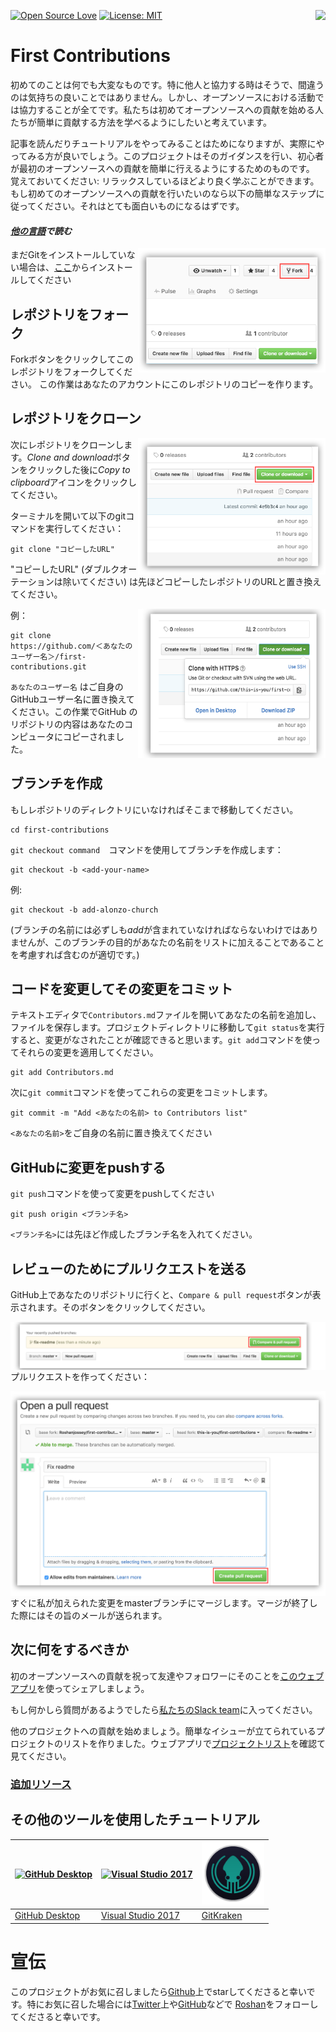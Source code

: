 [![Open Source Love](https://badges.frapsoft.com/os/v1/open-source.svg?v=103)](https://github.com/ellerbrock/open-source-badges/)
[<img align="right" src="https://firstcontributions.herokuapp.com/badge.svg">](https://firstcontributions.herokuapp.com)
[![License: MIT](https://img.shields.io/badge/License-MIT-green.svg)](https://opensource.org/licenses/MIT)


# First Contributions

初めてのことは何でも大変なものです。特に他人と協力する時はそうで、間違うのは気持ちの良いことではありません。しかし、オープンソースにおける活動では協力することが全てです。私たちは初めてオープンソースへの貢献を始める人たちが簡単に貢献する方法を学べるようにしたいと考えています。

記事を読んだりチュートリアルをやってみることはためになりますが、実際にやってみる方が良いでしょう。このプロジェクトはそのガイダンスを行い、初心者が最初のオープンソースへの貢献を簡単に行えるようにするためのものです。
覚えておいてください: リラックスしているほどより良く学ぶことができます。もし初めてのオープンソースへの貢献を行いたいのなら以下の簡単なステップに従ってください。それはとても面白いものになるはずです。

#### *[他の言語](../Translations.md)で読む*

<img align="right" width="300" src="../assets/fork.png" alt="fork this repository" />

まだGitをインストールしていない場合は、[ここ](https://help.github.com/articles/set-up-git/)からインストールしてください

## レポジトリをフォーク

Forkボタンをクリックしてこのレポジトリをフォークしてください。
この作業はあなたのアカウントにこのレポジトリのコピーを作ります。

## レポジトリをクローン

<img align="right" width="300" src="../assets/clone.png" alt="clone this repository" />

次にレポジトリをクローンします。*Clone and download*ボタンをクリックした後に*Copy to clipboard*アイコンをクリックしてください。

ターミナルを開いて以下のgitコマンドを実行してください：

```
git clone "コピーしたURL"
```
"コピーしたURL" (ダブルクオーテーションは除いてください) は先ほどコピーしたレポジトリのURLと置き換えてください。

<img align="right" width="300" src="../assets/copy-to-clipboard.png" alt="copy URL to clipboard" />

例：
```
git clone https://github.com/＜あなたのユーザー名＞/first-contributions.git
```
`あなたのユーザー名` はご自身のGitHubユーザー名に置き換えてください。この作業でGitHub のリポジトリの内容はあなたのコンピュータにコピーされました。

## ブランチを作成

もしレポジトリのディレクトリにいなければそこまで移動してください。

```
cd first-contributions
```
`git checkout command`　コマンドを使用してブランチを作成します：
```
git checkout -b <add-your-name>
```

例:
```
git checkout -b add-alonzo-church
```
(ブランチの名前には必ずしも*add*が含まれていなければならないわけではありませんが、このブランチの目的があなたの名前をリストに加えることであることを考慮すれば含むのが適切です。)

## コードを変更してその変更をコミット

テキストエディタで`Contributors.md`ファイルを開いてあなたの名前を追加し、ファイルを保存します。プロジェクトディレクトリに移動して`git status`を実行すると、変更がなされたことが確認できると思います。`git add`コマンドを使ってそれらの変更を適用してください。
```
git add Contributors.md
```


次に`git commit`コマンドを使ってこれらの変更をコミットします。
```
git commit -m "Add <あなたの名前> to Contributors list"
```
`<あなたの名前>`をご自身の名前に置き換えてください

## GitHubに変更をpushする

`git push`コマンドを使って変更をpushしてください
```
git push origin <ブランチ名>
```
`<ブランチ名>`には先ほど作成したブランチ名を入れてください。

## レビューのためにプルリクエストを送る

GitHub上であなたのリポジトリに行くと、`Compare & pull request`ボタンが表示されます。そのボタンをクリックしてください。

<img style="float: right;" src="../assets/compare-and-pull.png" alt="create a pull request" />

プルリクエストを作ってください：

<img style="float: right;" src="../assets/submit-pull.png" alt="submit pull request" />

すぐに私が加えられた変更をmasterブランチにマージします。マージが終了した際にはその旨のメールが送られます。

## 次に何をするべきか

初のオープンソースへの貢献を祝って友達やフォロワーにそのことを[このウェブアプリ](https://roshanjossey.github.io/first-contributions/#social-share)を使ってシェアしましょう。

もし何かしら質問があるようでしたら[私たちのSlack team](https://firstcontributions.herokuapp.com)に入ってください。

他のプロジェクトへの貢献を始めましょう。簡単なイシューが立てられているプロジェクトのリストを作りました。ウェブアプリで[プロジェクトリスト](https://roshanjossey.github.io/first-contributions/#project-list)を確認て見てください。

### [追加リソース](additional-material/additional-material.md)

## その他のツールを使用したチュートリアル
|<a href="github-desktop-tutorial.md"><img alt="GitHub Desktop" src="https://desktop.github.com/images/desktop-icon.svg" width="100"></a>|<a href="github-windows-vs2017-tutorial.md"><img alt="Visual Studio 2017" src="https://www.visualstudio.com/wp-content/uploads/2017/11/microsoft-visual-studio.svg" width="100"></a>|<a href="gitkraken-tutorial.md"><img alt="GitKraken" src="/assets/gk-icon.png" width="100"></a>|
|---|---|---|
|[GitHub Desktop](../github-desktop-tutorial.md)|[Visual Studio 2017](../github-windows-vs2017-tutorial.md)|[GitKraken](../gitkraken-tutorial.md)|

# 宣伝
このプロジェクトがお気に召しましたら[Github](https://github.com/Roshanjossey/first-contributions)上でstarしてくださると幸いです。特にお気に召した場合には[Twitter](https://twitter.com/sudo__bangbang)上や[GitHub](https://github.com/roshanjossey)などで
[Roshan](https://roshanjossey.github.io/)をフォローしてくださると幸いです。
